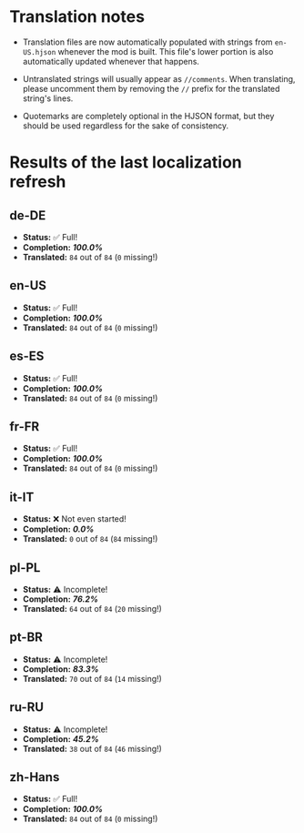 # Translation notes
- Translation files are now automatically populated with strings from `en-US.hjson` whenever the mod is built. This file's lower portion is also automatically updated whenever that happens.

- Untranslated strings will usually appear as `//comments`. When translating, please uncomment them by removing the `//` prefix for the translated string's lines.

- Quotemarks are completely optional in the HJSON format, but they should be used regardless for the sake of consistency.

# Results of the last localization refresh

## de-DE
- **Status:** ✅ Full!
- **Completion:** ***100.0%***
- **Translated:** `84` out of `84` (`0` missing!)

## en-US
- **Status:** ✅ Full!
- **Completion:** ***100.0%***
- **Translated:** `84` out of `84` (`0` missing!)

## es-ES
- **Status:** ✅ Full!
- **Completion:** ***100.0%***
- **Translated:** `84` out of `84` (`0` missing!)

## fr-FR
- **Status:** ✅ Full!
- **Completion:** ***100.0%***
- **Translated:** `84` out of `84` (`0` missing!)

## it-IT
- **Status:** ❌ Not even started!
- **Completion:** ***0.0%***
- **Translated:** `0` out of `84` (`84` missing!)

## pl-PL
- **Status:** ⚠️ Incomplete!
- **Completion:** ***76.2%***
- **Translated:** `64` out of `84` (`20` missing!)

## pt-BR
- **Status:** ⚠️ Incomplete!
- **Completion:** ***83.3%***
- **Translated:** `70` out of `84` (`14` missing!)

## ru-RU
- **Status:** ⚠️ Incomplete!
- **Completion:** ***45.2%***
- **Translated:** `38` out of `84` (`46` missing!)

## zh-Hans
- **Status:** ✅ Full!
- **Completion:** ***100.0%***
- **Translated:** `84` out of `84` (`0` missing!)

